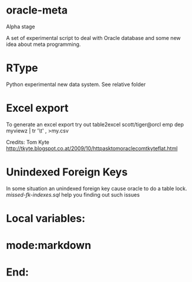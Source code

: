 oracle-meta
===========

Alpha stage

A set of experimental script to deal with Oracle database 
and some new idea about meta programming.



RType
==============
Python experimental new data system. See relative folder

Excel export
=============
To generate an excel export try out
table2excel  scott/tiger@orcl emp dep myviewz | tr '\t' \, >my.csv

Credits: Tom Kyte 
http://tkyte.blogspot.co.at/2009/10/httpasktomoraclecomtkyteflat.html



Unindexed Foreign Keys
==========================
In some situation an unindexed foreign key cause oracle to do a table lock.
*missed-fk-indexes.sql* help you finding out such issues


# Local variables:
# mode:markdown
# End:
